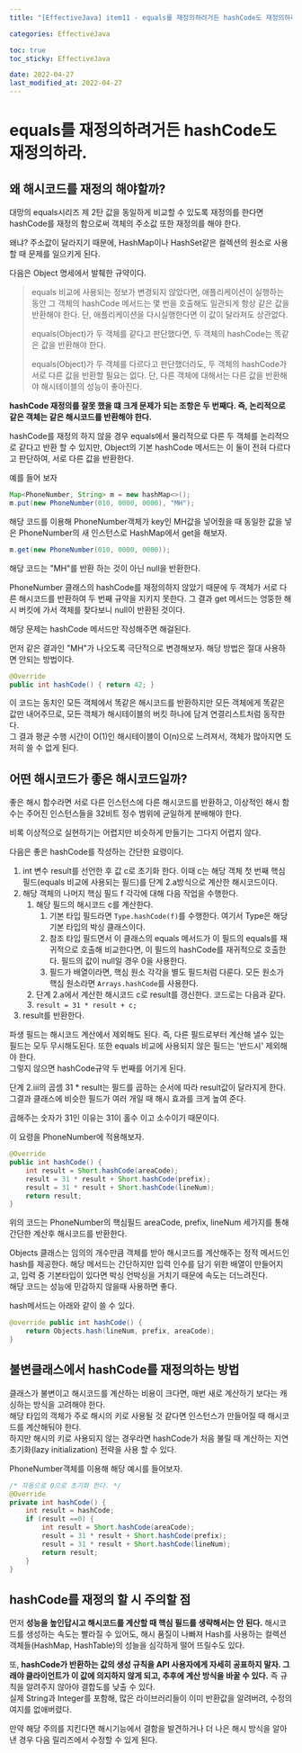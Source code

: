 ```yaml
---
title: "[EffectiveJava] item11 - equals를 재정의하려거든 hashCode도 재정의하라."

categories: EffectiveJava

toc: true
toc_sticky: EffectiveJava

date: 2022-04-27
last_modified_at: 2022-04-27
---
```


# equals를 재정의하려거든 hashCode도 재정의하라.

## 왜 해시코드를 재정의 해야할까?

대망의 equals시리즈 제 2탄 값을 동일하게 비교할 수 있도록 재정의를 한다면 hashCode를 재정의 함으로써 객체의 주소값 또한 재정의를 해야 한다.

왜냐? 주소값이 달라지기 때문에, HashMap이나 HashSet같은 컬렉션의 원소로 사용할 때 문제를 일으키게 된다.

다음은 Object 명세에서 발췌한 규약이다.

> equals 비교에 사용되는 정보가 변경되지 않았다면, 애플리케이션이 실행하는 동안 그 객체의 hashCode 메서드는 몇 번을 호출해도 일관되게 항상 같은 값을 반환해야 한다. 단, 애플리케이션을 다시실행한다면 이 값이 달라져도 상관없다.
> 
> equals(Object)가 두 객체를 같다고 판단했다면, 두 객체의 hashCode는 똑같은 값을 반환해야 한다.
> 
> equals(Object)가 두 객체를 다르다고 판단했더라도, 두 객체의 hashCode가 서로 다른 값을 반환할 필요는 없다. 단, 다른 객체에 대해서는 다른 값을 반환해야 해시테이블의 성능이 좋아진다.

**hashCode 재정의를 잘못 했을 떄 크게 문제가 되는 조항은 두 번째다. 즉, 논리적으로 같은 객체는 같은 해시코드를 반환해야 한다.**

hashCode를 재정의 하지 않을 경우 equals에서 물리적으로 다른 두 객체를 논리적으로 같다고 반환 할 수 있지만, Object의 기본 hashCode 메서드는 이 둘이 전혀 다르다고 판단하여, 서로 다른 값을 반환한다.

예를 들어 보자

```java
Map<PhoneNumber, String> m = new hashMap<>();
m.put(new PhoneNumber(010, 0000, 0000), "MH");
```

해당 코드를 이용해 PhoneNumber객체가 key인 MH값을 넣어줬을 때 동일한 값을 넣은 PhoneNumber의 새 인스턴스로 HashMap에서 get을 해보자.

```java
m.get(new PhoneNumber(010, 0000, 0000));
```

해당 코드는 "MH"를 반환 하는 것이 아닌 null을 반환한다.

PhoneNumber 클래스의 hashCode를 재정의하지 않았기 때문에 두 객체가 서로 다른 해시코드를 반환하여 두 번째 규약을 지키지 못한다. 그 결과 get 메서드는 엉뚱한 해시 버킷에 가서 객체를 찾다보니 null이 반환된 것이다.

해당 문제는 hashCode 메서드만 작성해주면 해걸된다.

먼저 같은 결과인 "MH"가 나오도록 극단적으로 변경해보자. 해당 방법은 절대 사용하면 안되는 방법이다.

```java
@Override
public int hashCode() { return 42; }
```

이 코드는 동치인 모든 객체에서 똑같은 해시코드를 반환하지만 모든 객체에게 똑같은 값만 내어주므로, 모든 객체가 해시테이블의 버킷 하나에 담겨 연결리스트처럼 동작한다.  
그 결과 평균 수행 시간이 O(1)인 해시테이블이 O(n)으로 느려져서, 객체가 많아지면 도저히 쓸 수 없게 된다.

## 어떤 해시코드가 좋은 해시코드일까?

좋은 해시 함수라면 서로 다른 인스턴스에 다른 해시코드를 반환하고, 이상적인 해시 함수는 주어진 인스턴스들을 32비트 정수 범위에 균일하게 분배해야 한다.

비록 이상적으로 실현하기는 어렵지만 비슷하게 만들기는 그다지 어렵지 않다.

다음은 좋은 hashCode를 작성하는 간단한 요령이다.

1. int 변수 result를 선언한 후 값 c로 초기화 한다. 이때 c는 해당 객체 첫 번째 핵심 필드(equals 비교에 사용되는 필드)를 단계 2.a방식으로 계산한 해시코드이다.
2. 해당 객체의 나머지 핵심 필드 f 각각에 대해 다음 작업을 수행한다.
   1. 해당 필드의 해시코드 c를 계산한다.
      1. 기본 타입 필드라면 `Type.hashCode(f)`를 수행한다. 여기서 Type은 해당 기본 타입의 박싱 클래스이다.
      2. 참조 타입 필드면서 이 클래스의 equals 메서드가 이 필드의 equals를 재귀적으로 호출해 비교한다면, 이 필드의 hashCode를 재귀적으로 호출한다. 필드의 값이 null일 경우 0을 사용한다.
      3. 필드가 배열이라면, 핵심 원소 각각을 별도 필드처럼 다룬다. 모든 원소가 핵심 원소라면 `Arrays.hashCode`를 사용한다.
   2. 단계 2.a에서 계산한 해시코드 c로 result를 갱신한다. 코드로는 다음과 같다.
   3. `result = 31 * result + c;`
3. result를 반환한다.

파생 필드는 해시코드 계산에서 제외해도 된다. 즉, 다른 필드로부터 계산해 낼수 있는 필드는 모두 무시해도된다. 또한 equals 비교에 사용되지 않은 필드는 '반드시' 제외해야 한다.   
그렇지 않으면 hashCode규약 두 번째를 어기게 된다.

단계 2.iii의 곱셈 31 * result는 필드를 곱하는 순서에 따라 result값이 달라지게 한다. 그결과 클래스에 비슷한 필드가 여러 개일 때 해시 효과를 크게 높여 준다.

곱해주는 숫자가 31인 이유는 31이 홀수 이고 소수이기 때문이다.

이 요령을 PhoneNumber에 적용해보자.  

```java
@Override
public int hashCode() { 
    int result = Short.hashCode(areaCode);
    result = 31 * result + Short.hashCode(prefix);
    result = 31 * result + Short.hashCode(lineNum);
    return result;
}
```

위의 코드는 PhoneNumber의 핵심필드 areaCode, prefix, lineNum 세가지를 통해 간단한 계산후 해시코드를 반환한다.

Objects 클래스는 임의의 개수만큼 객체를 받아 해시코드를 계산해주는 정적 메서드인 hash를 제공한다. 해당 메서드는 간단하지만 입력 인수를 담기 위한 배열이 만들어지고, 입력 중 기본타입이 있다면 박싱 언박싱을 거치기 때문에 속도는 더느려진다.  
해당 코드는 성능에 민감하지 않을때 사용하면 좋다.  

hash메서드는 아래와 같이 쓸 수 있다.

```java
@override public int hashCode() {
    return Objects.hash(lineNum, prefix, areaCode);    
}
```

## 불변클래스에서 hashCode를 재정의하는 방법

클래스가 불변이고 해시코드를 계산하는 비용이 크다면, 매번 새로 계산하기 보다는 캐싱하는 방식을 고려해야 한다.  
해당 타입의 객체가 주로 해시의 키로 사용될 것 같다면 인스턴스가 만들어질 때 해시코드를 계산해둬야 한다.  
하지만 해시의 키로  사용되지 않는 경우라면 hashCode가 처음 불릴 때 계산하는 지연 초기화(lazy initialization) 전략을 사용 할 수 있다.

PhoneNumber객체를 이용해 해당 예시를 들어보자.

```java
/* 자동으로 0으로 초기화 한다. */
@Override
private int hashCode() {
    int result = hashCode;
    if (result ==0) {
        int result = Short.hashCode(areaCode);
        result = 31 * result + Short.hashCode(prefix);
        result = 31 * result + Short.hashCode(lineNum);
        return result;
    }
}
```

## hashCode를 재정의 할 시 주의할 점

먼저 **성능을 높인답시고 해시코드를 계산할 때 핵심 필드를 생략해서는 안 된다.** 해시코드를 생성하는 속도는 빨라질 수 있어도, 해시 품질이 나빠져 Hash를 사용하는 컬렉션 객체들(HashMap, HashTable)의 성늘을 심각하게 떨어 뜨릴수도 있다.

또, **hashCode가 반환하는 값의 생성 규칙을 API 사용자에게 자세히 공표하지 말자. 그래야 클라이언트가 이 값에 의지하지 않게 되고, 추후에 계산 방식을 바꿀 수 있다.** 즉 규칙을 알려주지 않아야 결합도를 낮출 수 있다.  
실제 String과 Integer를 포함해, 많은 라이브러리들이 이미 반환값을 알려버려, 수정의 여지를 없애버렸다.

만약 해당 주의를 지킨다면 해시기능에서 결함을 발견하거나 더 나은 해시 방식을 알아낸 경우 다음 릴리즈에서 수정할 수 있게 된다.
